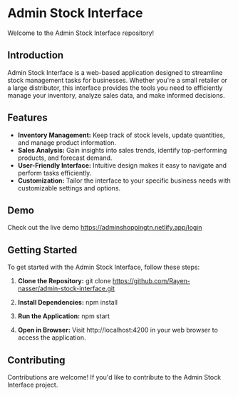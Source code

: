 # Admin Stock Interface

Welcome to the Admin Stock Interface repository!

## Introduction

Admin Stock Interface is a web-based application designed to streamline stock management tasks for businesses. Whether you're a small retailer or a large distributor, this interface provides the tools you need to efficiently manage your inventory, analyze sales data, and make informed decisions.

## Features

- **Inventory Management:** Keep track of stock levels, update quantities, and manage product information.
- **Sales Analysis:** Gain insights into sales trends, identify top-performing products, and forecast demand.
- **User-Friendly Interface:** Intuitive design makes it easy to navigate and perform tasks efficiently.
- **Customization:** Tailor the interface to your specific business needs with customizable settings and options.

## Demo

Check out the live demo https://adminshoppingtn.netlify.app/login
## Getting Started

To get started with the Admin Stock Interface, follow these steps:

1. **Clone the Repository:**
git clone https://github.com/Rayen-nasser/admin-stock-interface.git

3. **Install Dependencies:**
npm install

4. **Run the Application:**
npm start


5. **Open in Browser:**
Visit http://localhost:4200 in your web browser to access the application.

## Contributing

Contributions are welcome! If you'd like to contribute to the Admin Stock Interface project.

